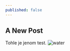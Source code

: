 ```yaml
---
published: false
---
```

## A New Post

Tohle je jenom test.
![water]({{site.baseurl}}/images/novy-prispevek/water.jpg)

